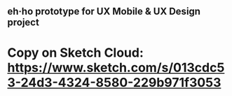 ## eh·ho prototype for UX Mobile & UX Design project

# Copy on Sketch Cloud: https://www.sketch.com/s/013cdc53-24d3-4324-8580-229b971f3053
